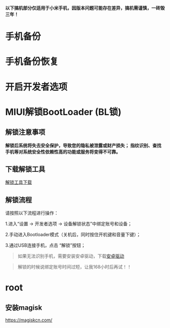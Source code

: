 **以下搞机部分仅适用于小米手机，因版本问题可能存在差异，搞机需谨慎，一砖毁三年！**


# 手机备份

# 手机备份恢复

# 开启开发者选项

# MIUI解锁BootLoader (BL锁)

## 解锁注意事项

**解锁后系统将失去安全保护，导致您的隐私被泄露或财产损失；
指纹识别、查找手机等对系统安全性依赖性高的功能或服务将变得不可靠。**

## 下载解锁工具

[解锁工具下载](http://www.miui.com/unlock/download.html)

## 解锁流程

请按照以下流程进行操作：

1.进入“设置 -> 开发者选项 -> 设备解锁状态”中绑定账号和设备；

2.手动进入Bootloader模式（关机后，同时按住开机键和音量下键）；

3.通过USB连接手机，点击 “解锁”按钮；

> 如果无法识别手机，需要安装安卓驱动，下载[安卓驱动](https://www.jb51.net/softs/684467.html#downintro2)

> 解锁的时候说绑定账号时间过短，让我168小时后再试！！

# root

## 安装magisk
https://magiskcn.com/